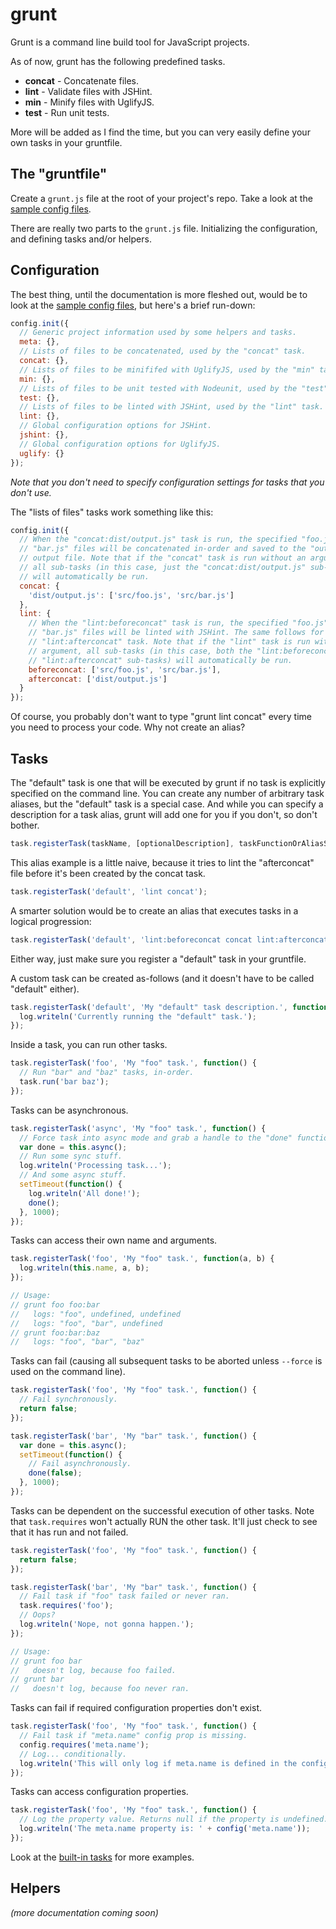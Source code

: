 # grunt

Grunt is a command line build tool for JavaScript projects.

As of now, grunt has the following predefined tasks.

 * **concat** - Concatenate files.
 * **lint** - Validate files with JSHint.
 * **min** - Minify files with UglifyJS.
 * **test** - Run unit tests.

More will be added as I find the time, but you can very easily define your own tasks in your gruntfile.

## The "gruntfile"

Create a `grunt.js` file at the root of your project's repo. Take a look at the [sample config files][configs].

There are really two parts to the `grunt.js` file. Initializing the configuration, and defining tasks and/or helpers.

## Configuration

The best thing, until the documentation is more fleshed out, would be to look at the [sample config files][configs], but here's a brief run-down:

```javascript
config.init({
  // Generic project information used by some helpers and tasks.
  meta: {},
  // Lists of files to be concatenated, used by the "concat" task.
  concat: {},
  // Lists of files to be minififed with UglifyJS, used by the "min" task.
  min: {},
  // Lists of files to be unit tested with Nodeunit, used by the "test" task.
  test: {},
  // Lists of files to be linted with JSHint, used by the "lint" task.
  lint: {},
  // Global configuration options for JSHint.
  jshint: {},
  // Global configuration options for UglifyJS.
  uglify: {}
});
```

_Note that you don't need to specify configuration settings for tasks that you don't use._

The "lists of files" tasks work something like this:

```javascript
config.init({
  // When the "concat:dist/output.js" task is run, the specified "foo.js" and
  // "bar.js" files will be concatenated in-order and saved to the "output.js"
  // output file. Note that if the "concat" task is run without an argument,
  // all sub-tasks (in this case, just the "concat:dist/output.js" sub-task)
  // will automatically be run.
  concat: {
    'dist/output.js': ['src/foo.js', 'src/bar.js']
  },
  lint: {
    // When the "lint:beforeconcat" task is run, the specified "foo.js" and
    // "bar.js" files will be linted with JSHint. The same follows for the
    // "lint:afterconcat" task. Note that if the "lint" task is run without an
    // argument, all sub-tasks (in this case, both the "lint:beforeconcat" and
    // "lint:afterconcat" sub-tasks) will automatically be run.
    beforeconcat: ['src/foo.js', 'src/bar.js'],
    afterconcat: ['dist/output.js']
  }
});
```

Of course, you probably don't want to type "grunt lint concat" every time you need to process your code. Why not create an alias?

## Tasks

The "default" task is one that will be executed by grunt if no task is explicitly specified on the command line. You can create any number of arbitrary task aliases, but the "default" task is a special case. And while you can specify a description for a task alias, grunt will add one for you if you don't, so don't bother.

```javascript
task.registerTask(taskName, [optionalDescription], taskFunctionOrAliasString);
```

This alias example is a little naive, because it tries to lint the "afterconcat" file before it's been created by the concat task.

```javascript
task.registerTask('default', 'lint concat');
```

A smarter solution would be to create an alias that executes tasks in a logical progression:

```javascript
task.registerTask('default', 'lint:beforeconcat concat lint:afterconcat');
```

Either way, just make sure you register a "default" task in your gruntfile.

A custom task can be created as-follows (and it doesn't have to be called "default" either).

```javascript
task.registerTask('default', 'My "default" task description.', function() {
  log.writeln('Currently running the "default" task.');
});
```

Inside a task, you can run other tasks.

```javascript
task.registerTask('foo', 'My "foo" task.', function() {
  // Run "bar" and "baz" tasks, in-order.
  task.run('bar baz');
});
```

Tasks can be asynchronous.

```javascript
task.registerTask('async', 'My "foo" task.', function() {
  // Force task into async mode and grab a handle to the "done" function.
  var done = this.async();
  // Run some sync stuff.
  log.writeln('Processing task...');
  // And some async stuff.
  setTimeout(function() {
    log.writeln('All done!');
    done();
  }, 1000);
});
```

Tasks can access their own name and arguments.

```javascript
task.registerTask('foo', 'My "foo" task.', function(a, b) {
  log.writeln(this.name, a, b);
});

// Usage:
// grunt foo foo:bar
//   logs: "foo", undefined, undefined
//   logs: "foo", "bar", undefined
// grunt foo:bar:baz
//   logs: "foo", "bar", "baz"
```

Tasks can fail (causing all subsequent tasks to be aborted unless `--force` is used on the command line).

```javascript
task.registerTask('foo', 'My "foo" task.', function() {
  // Fail synchronously.
  return false;
});

task.registerTask('bar', 'My "bar" task.', function() {
  var done = this.async();
  setTimeout(function() {
    // Fail asynchronously.
    done(false);
  }, 1000);
});
```

Tasks can be dependent on the successful execution of other tasks. Note that `task.requires` won't actually RUN the other task. It'll just check to see that it has run and not failed.

```javascript
task.registerTask('foo', 'My "foo" task.', function() {
  return false;
});

task.registerTask('bar', 'My "bar" task.', function() {
  // Fail task if "foo" task failed or never ran.
  task.requires('foo');
  // Oops?
  log.writeln('Nope, not gonna happen.');
});

// Usage:
// grunt foo bar
//   doesn't log, because foo failed.
// grunt bar
//   doesn't log, because foo never ran.
```

Tasks can fail if required configuration properties don't exist.

```javascript
task.registerTask('foo', 'My "foo" task.', function() {
  // Fail task if "meta.name" config prop is missing.
  config.requires('meta.name');
  // Log... conditionally.
  log.writeln('This will only log if meta.name is defined in the config.');
});
```

Tasks can access configuration properties.

```javascript
task.registerTask('foo', 'My "foo" task.', function() {
  // Log the property value. Returns null if the property is undefined.
  log.writeln('The meta.name property is: ' + config('meta.name'));
});
```

Look at the [built-in tasks][tasks] for more examples.

## Helpers

_(more documentation coming soon)_






[configs]: https://github.com/cowboy/node-grunt/tree/master/template
[tasks]: https://github.com/cowboy/node-grunt/tree/master/lib/grunt/tasks
